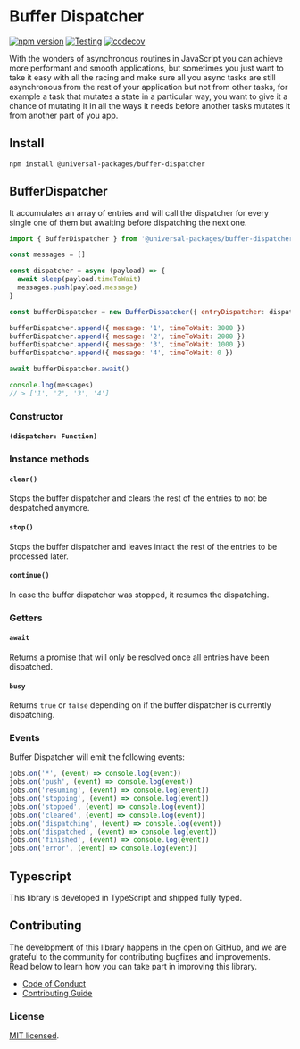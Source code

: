 # Buffer Dispatcher

[![npm version](https://badge.fury.io/js/@universal-packages%2Fbuffer-dispatcher.svg)](https://www.npmjs.com/package/@universal-packages/buffer-dispatcher)
[![Testing](https://github.com/universal-packages/universal-buffer-dispatcher/actions/workflows/testing.yml/badge.svg)](https://github.com/universal-packages/universal-buffer-dispatcher/actions/workflows/testing.yml)
[![codecov](https://codecov.io/gh/universal-packages/universal-buffer-dispatcher/branch/main/graph/badge.svg?token=CXPJSN8IGL)](https://codecov.io/gh/universal-packages/universal-buffer-dispatcher)

With the wonders of asynchronous routines in JavaScript you can achieve more performant and smooth applications, but sometimes you just want to take it easy with all the racing and make sure all you async tasks are still asynchronous from the rest of your application but not from other tasks, for example a task that mutates a state in a particular way, you want to give it a chance of mutating it in all the ways it needs before another tasks mutates it from another part of you app.

## Install

```shell
npm install @universal-packages/buffer-dispatcher
```

## BufferDispatcher

It accumulates an array of entries and will call the dispatcher for every single one of them but awaiting before dispatching the next one.

```js
import { BufferDispatcher } from '@universal-packages/buffer-dispatcher'

const messages = []

const dispatcher = async (payload) => {
  await sleep(payload.timeToWait)
  messages.push(payload.message)
}

const bufferDispatcher = new BufferDispatcher({ entryDispatcher: dispatcher, onError: 'continue'})

bufferDispatcher.append({ message: '1', timeToWait: 3000 })
bufferDispatcher.append({ message: '2', timeToWait: 2000 })
bufferDispatcher.append({ message: '3', timeToWait: 1000 })
bufferDispatcher.append({ message: '4', timeToWait: 0 })

await bufferDispatcher.await()

console.log(messages)
// > ['1', '2', '3', '4']
```

### Constructor

#### **`(dispatcher: Function)`**

### Instance methods

#### **`clear()`**

Stops the buffer dispatcher and clears the rest of the entries to not be despatched anymore.

#### **`stop()`**

Stops the buffer dispatcher and leaves intact the rest of the entries to be processed later.

#### **`continue()`**

In case the buffer dispatcher was stopped, it resumes the dispatching.

### Getters

#### **`await`**

Returns a promise that will only be resolved once all entries have been dispatched.

#### **`busy`**

Returns `true` or `false` depending on if the buffer dispatcher is currently dispatching.

### Events

Buffer Dispatcher will emit the following events:

```js
jobs.on('*', (event) => console.log(event))
jobs.on('push', (event) => console.log(event))
jobs.on('resuming', (event) => console.log(event))
jobs.on('stopping', (event) => console.log(event))
jobs.on('stopped', (event) => console.log(event))
jobs.on('cleared', (event) => console.log(event))
jobs.on('dispatching', (event) => console.log(event))
jobs.on('dispatched', (event) => console.log(event))
jobs.on('finished', (event) => console.log(event))
jobs.on('error', (event) => console.log(event))
```

## Typescript

This library is developed in TypeScript and shipped fully typed.

## Contributing

The development of this library happens in the open on GitHub, and we are grateful to the community for contributing bugfixes and improvements. Read below to learn how you can take part in improving this library.

- [Code of Conduct](./CODE_OF_CONDUCT.md)
- [Contributing Guide](./CONTRIBUTING.md)

### License

[MIT licensed](./LICENSE).

